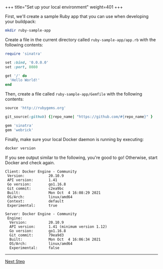 +++
title="Set up your local environment"
weight=401
+++

<!-- test:suite=create-buildpack;weight=1 -->

<!-- test:setup:exec;exit-code=-1 -->
<!--
```bash
docker rmi test-ruby-app
pack config trusted-builders add cnbs/sample-builder:jammy
```
-->

<!-- test:teardown:exec -->
<!--
```bash
docker rmi test-ruby-app
```
-->

First, we'll create a sample Ruby app that you can use when developing your buildpack:

<!-- test:exec -->
```bash
mkdir ruby-sample-app
```
<!--+- "{{execute}}"+-->

Create a file in the current directory called `ruby-sample-app/app.rb`<!--+"{{open}}"+--> with the following contents:

<!-- test:file=ruby-sample-app/app.rb -->
```ruby
require 'sinatra'

set :bind, '0.0.0.0'
set :port, 8080

get '/' do
  'Hello World!'
end
```

Then, create a file called `ruby-sample-app/Gemfile`<!--+"{{open}}"+--> with the following contents:

<!-- test:file=ruby-sample-app/Gemfile -->
```ruby
source 'http://rubygems.org'

git_source(:github) {|repo_name| "https://github.com/#{repo_name}" }

gem 'sinatra'
gem 'webrick'
```

Finally, make sure your local Docker daemon is running by executing:

<!-- test:exec -->
```bash
docker version
```
<!--+- "{{execute}}"+-->

If you see output similar to the following, you're good to go! Otherwise, start Docker and check again.

```
Client: Docker Engine - Community
 Version:           20.10.9
 API version:       1.41
 Go version:        go1.16.8
 Git commit:        c2ea9bc
 Built:             Mon Oct  4 16:08:29 2021
 OS/Arch:           linux/amd64
 Context:           default
 Experimental:      true

Server: Docker Engine - Community
 Engine:
  Version:          20.10.9
  API version:      1.41 (minimum version 1.12)
  Go version:       go1.16.8
  Git commit:       79ea9d3
  Built:            Mon Oct  4 16:06:34 2021
  OS/Arch:          linux/amd64
  Experimental:     false
```

<!--+ if false +-->
---

<a href="/docs/buildpack-author-guide/create-buildpack/building-blocks-cnb" class="button bg-pink">Next Step</a>
<!--+ end+-->
